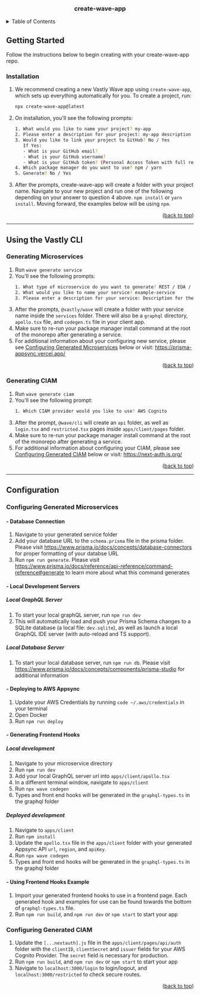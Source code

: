 <a name="readme-top"></a>

<!-- PROJECT LOGO -->
<br />
<div align="center">
  <h3 align="center">create-wave-app</h3>
</div>

<!-- TABLE OF CONTENTS -->
<details>
  <summary>Table of Contents</summary>
  <ol>
    <li>
      <a href="#getting-started">Getting Started</a>
      <ul>
        <li><a href="#installation">Installation</a></li>
        <li><a href="#using-the-vastly-cli">Using the Vastly CLI</a></li>
        <ul>
          <li><a href="#generating-microservices">Generating Microservices</a></li>
            <li><a href="#generating-ciam">Generating CIAM</a></li>
        </ul>
        <li><a href="#configuration">Configuration</a></li>
          <ul>
            <li><a href="#configuring-generated-microservices">Configuring Generated Microservices</a></li>
            <li><a href="#configuring-generated-ciam">Configuring Generated CIAM</a></li>
        </ul>
      </ul>
    </li>

  </ol>
</details>

<!-- GETTING STARTED -->

## Getting Started

Follow the instructions below to begin creating with your create-wave-app repo.

### Installation

1. We recommend creating a new Vastly Wave app using `create-wave-app`, which sets up everything
   automatically for you. To create a project, run:
   ```sh
   npx create-wave-app@latest
   ```
2. On installation, you'll see the following prompts:
   ```sh
   1. What would you like to name your project? my-app
   2. Please enter a description for your project: my-app description
   3. Would you like to link your project to GitHub? No / Yes
      If Yes:
      - What is your GitHub email?
      - What is your GitHub username?
      - What is your GitHub token? (Personal Access Token with full repo scope)
   4. Which package manager do you want to use? npm / yarn
   5. Generate? No / Yes
   ```
3. After the prompts, create-wave-app will create a folder with your project name. Navigate to your
new project and run one of the following depending on your answer to question 4 above. `npm install`
or `yarn install`. Moving forward, the examples below will be using `npm`.
<p align="right">(<a href="#readme-top">back to top</a>)</p>

---

## Using the Vastly CLI

### Generating Microservices

1. Run `wave generate service`
2. You'll see the following prompts:
   ```sh
   1. What type of microservice do you want to generate? REST / EDA / Streaming Service
   2. What would you like to name your service? example-service
   3. Please enter a description for your service: Description for the example service
   ```
3. After the prompts, `@vastly/wave` will create a folder with your service name inside the
   `services` folder. There will also be a `graphql` directory, `apollo.tsx` file, and `codegen.ts`
   file in your client app.
4. Make sure to re-run your package manager install command at the root of the monorepo after
   generating a service.
5. For additional information about your configuring new service, please see
<a href="#configuring-generated-microservices">Configuring Generated Microservices</a> below or
visit: https://prisma-appsync.vercel.app/
<p align="right">(<a href="#readme-top">back to top</a>)</p>

### Generating CIAM

1. Run `wave generate ciam`
2. You'll see the following prompt:
   ```sh
   1. Which CIAM provider would you like to use? AWS Cognito
   ```
3. After the prompt, `@wave/cli` will create an `api` folder, as well as `login.tsx` and
   `restricted.tsx` pages inside `apps/client/pages` folder.
4. Make sure to re-run your package manager install command at the root of the monorepo after
   generating a service.
5. For additional information about configuring your CIAM, please see
<a href="#configuring-generated-ciam">Configuring Generated CIAM</a> below or visit:
https://next-auth.js.org/
<p align="right">(<a href="#readme-top">back to top</a>)</p>

---

## Configuration

### Configuring Generated Microservices

#### - Database Connection

1. Navigate to your generated service folder
2. Add your database URL to the `schema.prisma` file in the prisma folder. Please visit
   https://www.prisma.io/docs/concepts/database-connectors for proper formatting of your databse URL
3. Run `npm run generate`. Please visit
   https://www.prisma.io/docs/reference/api-reference/command-reference#generate to learn more about
   what this command generates

#### - Local Development Servers

##### Local GraphQL Server

1. To start your local graphQL server, run `npm run dev`
2. This will automatically load and push your Prisma Schema changes to a SQLite database (a local file: `dev.sqlite`), as well as launch a
   local GraphQL IDE server (with auto-reload and TS support).

##### Local Database Server

1. To start your local database server, run `npm run db`. Please visit
   https://www.prisma.io/docs/concepts/components/prisma-studio for additional information

#### - Deploying to AWS Appsync

1. Update your AWS Credentials by running `code ~/.aws/credentials` in your terminal
2. Open Docker
3. Run `npm run deploy`

#### - Generating Frontend Hooks
##### Local development
1. Navigate to your microservice directory
2. Run `npm run dev`
3. Add your local GraphQL server url into `apps/client/apollo.tsx`
4. In a different terminal window, navigate to `apps/client`
5. Run `npx wave codegen`
5. Types and front end hooks will be generated in the `graphql-types.ts` in the graphql folder

##### Deployed development
1. Navigate to `apps/client`
2. Run `npm install`
3. Update the `apollo.tsx` file in the `apps/client` folder with your generated Appsync API `url`,
   `region`, and `apiKey`.
4. Run `npx wave codegen`
5. Types and front end hooks will be generated in the `graphql-types.ts` in the graphql folder

#### - Using Frontend Hooks Example

1. Import your generated frontend hooks to use in a frontend page. Each generated hook and examples
   for use can be found towards the bottom of `graphql-types.ts` file.
2. Run `npm run build`, and `npm run dev` or `npm start` to start your app

### Configuring Generated CIAM

1. Update the `[...nextauth].js` file in the `apps/client/pages/api/auth` folder with the
   `clientID`, `clientSecret` and `issuer` fields for your AWS Cognito Provider. The `secret` field
   is necessary for production.
2. Run `npm run build`, and `npm run dev` or `npm start` to start your app
3. Navigate to `localhost:3000/login` to login/logout, and `localhost:3000/restricted` to check
secure routes.
<p align="right">(<a href="#readme-top">back to top</a>)</p>
